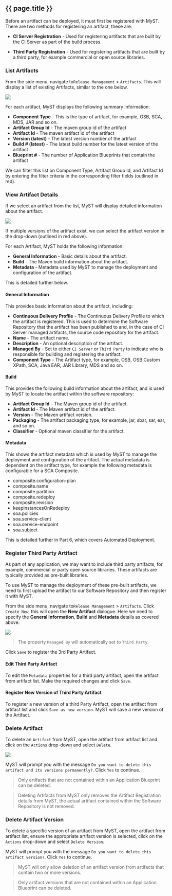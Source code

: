 ## {{ page.title }}

Before an artifact can be deployed, it must first be registered with MyST. There are two methods for registering an artifact, these are:
* **CI Server Registration** - Used for registering artifacts that are built by the CI Server as part of the build process.

* **Third Party Registration** - Used for registering artifacts that are built by a third party, for example commercial or open source libraries.

### List Artifacts
From the side menu, navigate to`Release Management` > `Artifacts`. This will display a list of existing Artifacts, similar to the one below.

![](img/artifactListView.png)

For each artifact, MyST displays the following summary information:
* **Component Type** - This is the type of artifact, for example, OSB, SCA, MDS, JAR and so on.
* **Artifact Group Id** - The maven group id of the artifact
* **Artifact Id** - The maven artifact id of the artifact
* **Version (latest)** - The latest version number of the artifact
* **Build # (latest)** - The latest build number for the latest version of the artifact
* **Blueprint #** - The number of Application Blueprints that contain the artifact

We can filter this list on Component Type, Artifact Group Id, and Artifact Id by entering the filter criteria in the corresponding filter fields (outlined in red).

### View Artifact Details
If we select an artifact from the list, MyST will display detailed information about the artifact.

![](img/artifactView.png)

If multiple versions of the artifact exist, we can select the artifact version in the drop-down (outlined in red above).

For each Artifact, MyST holds the following information:
* **General Information** - Basic details about the artifact.
* **Build** - The Maven build information about the artifact.
* **Metadata** - Metadata used by MyST to manage the deployment and configuration of the artifact.

This is detailed further below.

#### General Information
This provides basic information about the artifact, including:
* **Continuous Delivery Profile** - The Continuous Delivery Profile to which the artifact is registered. This is used to determine the Software Repository that the artifact has been published to and, in the case of CI Server managed artifacts, the source code repository for the artifact.
* **Name** - The artifact name.
* **Description** - An optional description of the artifact.
* **Managed By** - Set to either `CI Server` or `Third Party` to indicate who is responsible for building and registering the artifact.
* **Component Type** - The Artifact type, for example, OSB, OSB Custom XPath, SCA, Java EAR, JAR Library, MDS and so on.

#### Build
This provides the following build information about the artifact, and is used by MyST to locate the artifact within the software repository:
* **Artifact Group Id** - The Maven group id of the artifact. 
* **Artifact Id** - The Maven artifact id of the artifact. 
* **Version** - The Maven artifact version.
* **Packaging** - The artifact packaging type, for example, jar, sbar, sar, ear, and so on.
* **Classifier** - Optional maven classifier for the artifact.

#### Metadata
This shows the artifact metadata which is used by MyST to manage the deployment and configuration of the artifact. The actual metadata is dependent on the artifact type, for example the following metadata is configurable for a SCA Composite.
* composite.configuration-plan
* composite.name
* composite.partition
* composite.redeploy
* composite.revision
* keepInstancesOnRedeploy
* soa.policies
* soa.service-client
* soa.service-endpoint
* soa.subject

This is detailed further in Part 6, which covers Automated Deployment.

### Register Third Party Artifact
As part of any application, we may want to include third party artifacts, for example, commercial or party open source libraries. These artifacts are typically provided as pre-built libraries.

To use MyST to manage the deployment of these pre-built artifacts, we need to first upload the artifact to our Software Repository and then register it with MyST.

From the side menu, navigate to`Release Management` > `Artifacts`. Click `Create New`, this will open the **New Artifact** dialogue. Here we need to specify the **General Information**, **Build** and **Metadata** details as covered above.

![](img/artifactNew.png)

> The property `Managed By` will automatically set to `Third Party`.

Click `Save` to register the 3rd Party Artifact.

#### Edit Third Party Artifact
To edit the `Metadata` properties for a third party artifact, open the artifact from artifact list. Make the required changes and click `Save`.

#### Register New Version of Third Party Artifact
To register a new version of a third Party Artifact, open the artifact from artifact list and click `Save as new version`. MyST will save a new version of the Artifact.

### Delete Artifact
To delete an `Artifact` from MyST, open the artifact from artifact list and click on the `Actions` drop-down and select `Delete`.

![](img/artifactDelete.png)

MyST will prompt you with the message `Do you want to delete this artifact and its versions permanently?`. Click `Yes` to continue.

> Only artifacts that are not contained within an Application Blueprint can be deleted.

> Deleting Artifacts from MyST only removes the Artifact Registration details from MyST, the actual artifact contained within the Software Repository is not removed.

### Delete Artifact Version
To delete a specific version of an artifact from MyST, open the artifact from artifact list, ensure the appropriate artifact version is selected, click on the `Actions` drop-down and select `Delete Version`.

MyST will prompt you with the message `Do you want to delete this artifact version?`. Click `Yes` to continue.

> MyST will only allow deletion of an artifact version from artifacts that contain two or more versions.

> Only artifact versions that are not contained within an Application Blueprint can be deleted.




